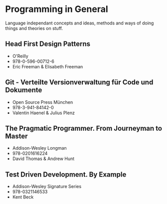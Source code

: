 # Programming in General

Language independant concepts and ideas, methods and ways of doing things and theories on stuff.

## Head First Design Patterns
* O'Reilly
* 978-0-596-00712-6
* Eric Freeman & Elisabeth Freeman

## Git - Verteilte Versionverwaltung für Code und Dokumente
* Open Source Press München
* 978-3-941-84142-0
* Valentin Haenel & Julius Plenz

## The Pragmatic Programmer. From Journeyman to Master
* Addison-Wesley Longman
* 978-0201616224
* David Thomas & Andrew Hunt

## Test Driven Development. By Example
* Addison-Wesley Signature Series
* 978-0321146533
* Kent Beck 

